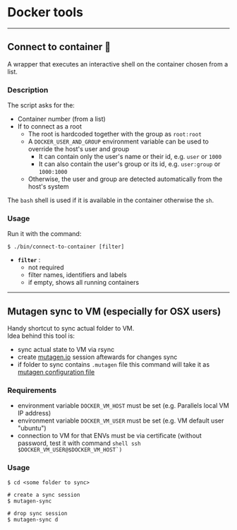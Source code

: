 # Docker tools

---

## Connect to container 🤝

  A wrapper that executes an interactive shell on the container chosen from a list.

### Description

  The script asks for the:

  - Container number (from a list)
  - If to connect as a root
    - The root is hardcoded together with the group as `root:root` 
    - A `DOCKER_USER_AND_GROUP` environment variable can be used to override the host's user and group
      - It can contain only the user's name or their id, e.g. `user` or `1000`
      - It can also contain the user's group or its id, e.g. `user:group` or `1000:1000`
    - Otherwise, the user and group are detected automatically from the host's system

  The `bash` shell is used if it is available in the container otherwise the `sh`.

### Usage

  Run it with the command:

    $ ./bin/connect-to-container [filter]

- **`filter`** :  
  - not required
  - filter names, identifiers and labels  
  - if empty, shows all running containers

---

## Mutagen sync to VM (especially for OSX users)

Handy shortcut to sync actual folder to VM.   
Idea behind this tool is:
- sync actual state to VM via rsync
- create [mutagen.io](https://mutagen.io/) session aftewards for changes sync
- if folder to sync contains `.mutagen` file this command will take it as [mutagen configuration file](https://mutagen.io/documentation/introduction/configuration#configuration-files)

### Requirements

- environment variable `DOCKER_VM_HOST` must be set (e.g. Parallels local VM IP address)
- environment variable `DOCKER_VM_USER` must be set (e.g. VM default user "ubuntu")
- connection to VM for that ENVs must be via certificate (without password, test it with command 
```shell ssh $DOCKER_VM_USER@$DOCKER_VM_HOST`)```

### Usage
```shell
$ cd <some folder to sync>

# create a sync session
$ mutagen-sync

# drop sync session
$ mutagen-sync d
```
